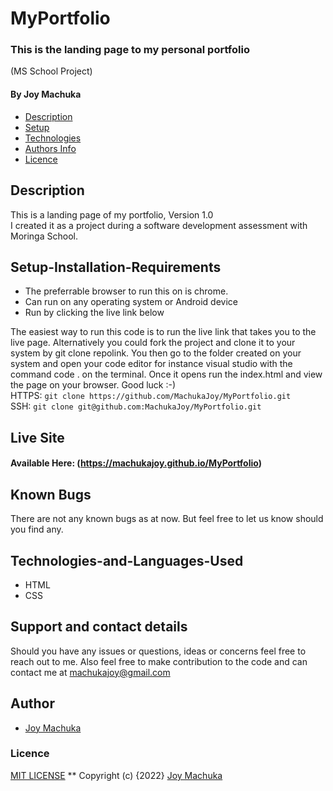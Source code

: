 # MyPortfolio

### This is the landing page to my personal portfolio
(MS School Project)

#### By **Joy Machuka**

+ [Description](#Description)
+ [Setup](#Setup-Installation-Requirements)
+ [Technologies](#Technologies-and-Languages-Used)
+ [Authors Info](#Author)
+ [Licence](#Licence)

## Description

This is a landing page of my portfolio, Version 1.0<br>
I created it as a project during a software development assessment with Moringa School.


## Setup-Installation-Requirements
* The preferrable browser to run this on is chrome.
* Can run on any operating system or Android device 
* Run by clicking the live link below<br>

The easiest way to run this code is to run the live link that takes you to the live page. Alternatively you could fork the project and clone it to your system by git clone repolink. You then go to the folder created on your system and open your code editor for instance visual studio with the command  code . on the terminal. Once it opens run the index.html and view the page on your browser. Good luck :-)<br>
HTTPS: `git clone https://github.com/MachukaJoy/MyPortfolio.git`<br>
SSH: `git clone git@github.com:MachukaJoy/MyPortfolio.git`
## Live Site

#### Available Here: (https://machukajoy.github.io/MyPortfolio)


## Known Bugs
There are not any known bugs as at now. But feel free to let us know should you find any.

## Technologies-and-Languages-Used
* HTML
* CSS

## Support and contact details
Should you have any issues or questions, ideas or concerns feel free to reach out to me. Also feel free to make contribution to the code and can contact me at machukajoy@gmail.com
## Author

- [Joy Machuka](https://github.com/MachukaJoy)
### Licence
[MIT LICENSE](https://github.com/MachukaJoy/MyPortfolio/blob/main/LICENSE)
**
Copyright (c) {2022} [Joy Machuka ](https://github.com/MachukaJoy)